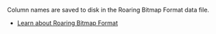 Column names are saved to disk in the Roaring Bitmap Format data file.

* [Learn about Roaring Bitmap Format](/docs/cloud/cloud-faq/cloud-faq-roaring-bitmap-format)
